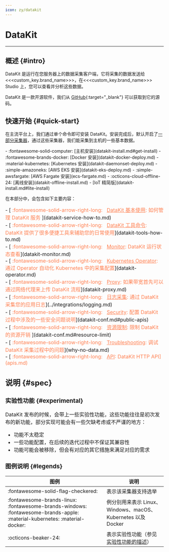 ```yaml
---
icon: zy/datakit
---
```


# DataKit
---

## 概述 {#intro}

DataKit 是运行在您服务器上的数据采集客户端，它将采集的数据发送给<<<custom_key.brand_name>>>，在<<<custom_key.brand_name>>> Studio 上，您可以查看并分析这些数据。

DataKit 是一款开源软件，我们从 [GitHub](https://github.com/GuanceCloud/datakit){:target="_blank"} 可以获取到它的源码。

## 快速开始 {#quick-start}

在主流平台上，我们通过单个命令即可安装 DataKit。安装完成后，默认开启了[一部分采集器](datakit-input-conf.md#default-enabled-inputs)，通过这些采集器，我们能采集到主机的一些基本数据。

<div class="grid cards" markdown>
- :fontawesome-solid-computer: [主机安装](datakit-install.md#get-install)
- :fontawesome-brands-docker: [Docker 安装](datakit-docker-deploy.md)
- :material-kubernetes: [Kubernetes 安装](datakit-daemonset-deploy.md)
- :simple-amazoneks: [AWS EKS 安装](datakit-eks-deploy.md)
- :simple-awsfargate: [AWS Fargate 安装](ecs-fargate.md)
- :octicons-cloud-offline-24: [离线安装](datakit-offline-install.md)
- [IoT 精简版](datakit-install.md#lite-install)
</div>

在本部分中，会包含如下主要内容：

<font size=3>
<div class="grid cards" markdown>
- [<font color="coral"> :fontawesome-solid-arrow-right-long: &nbsp; <u>DataKit 基本使用</u>: 如何管理 DataKit 服务 </font>](datakit-service-how-to.md)
</div>

<div class="grid cards" markdown>
- [<font color="coral"> :fontawesome-solid-arrow-right-long: &nbsp; <u>DataKit 工具命令</u>: DataKit 提供了很多便捷工具来辅助您的日常使用</font>](datakit-tools-how-to.md)
</div>

<div class="grid cards" markdown>
- [<font color="coral"> :fontawesome-solid-arrow-right-long: &nbsp; <u>Monitor</u>: DataKit 运行状态查看</font>](datakit-monitor.md)
</div>

<div class="grid cards" markdown>
- [<font color="coral"> :fontawesome-solid-arrow-right-long: &nbsp; <u>Kubernetes Operator</u>: 通过 Operator 自动化 Kubernetes 中的采集配置</font>](datakit-operator.md)
</div>

<div class="grid cards" markdown>
- [<font color="coral"> :fontawesome-solid-arrow-right-long: &nbsp; <u>Proxy</u>: 如果带宽首先可以通过网络代理来上传 DataKit 流程</font>](datakit-proxy.md)
</div>

<div class="grid cards" markdown>
- [<font color="coral"> :fontawesome-solid-arrow-right-long: &nbsp; <u>日志采集</u>: 通过 DataKit 采集您的应用日志</font>](../integrations/logging.md)
</div>

<div class="grid cards" markdown>
- [<font color="coral"> :fontawesome-solid-arrow-right-long: &nbsp; <u>Security</u>: 配置 DataKit 过程中涉及的一些安全问题说明</font>](datakit-conf.md#public-apis)
</div>

<div class="grid cards" markdown>
- [<font color="coral"> :fontawesome-solid-arrow-right-long: &nbsp; <u>资源限制</u>: 限制 DataKit 的资源开销 </font>](datakit-conf.md#resource-limit)
</div>

<div class="grid cards" markdown>
- [<font color="coral"> :fontawesome-solid-arrow-right-long: &nbsp; <u>Troubleshooting</u>: 调试 DataKit 采集过程中的问题</font>](why-no-data.md)
</div>

<div class="grid cards" markdown>
- [<font color="coral"> :fontawesome-solid-arrow-right-long: &nbsp; <u>API</u>: DataKit HTTP API](apis.md)
</div>
</font>

## 说明 {#spec}

### 实验性功能 {#experimental}

DataKit 发布的时候，会带上一些实验性功能，这些功能往往是初次发布的新功能，部分实现可能会有一些欠缺考虑或不严谨的地方：

- 功能不太稳定
- 一些功能配置，在后续的迭代过程中不保证其兼容性
- 功能可能会被移除，但会有对应的其它措施来满足对应的需求

### 图例说明 {#legends}

| 图例                                                                                                                       | 说明                                                            |
| ---                                                                                                                        | ---                                                             |
| :fontawesome-solid-flag-checkered:                                                                                         | 表示该采集器支持选举                                            |
| :fontawesome-brands-linux: :fontawesome-brands-windows: :fontawesome-brands-apple: :material-kubernetes: :material-docker: | 例分别用来表示 Linux、Windows、macOS、 Kubernetes 以及 Docker   |
| :octicons-beaker-24:                                                                                                       | 表示实验性功能（参见[实验性功能的描述](index.md#experimental)） |
